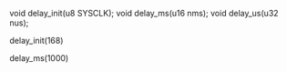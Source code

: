 void delay_init(u8 SYSCLK);
void delay_ms(u16 nms);
void delay_us(u32 nus);





delay_init(168)

delay_ms(1000)
